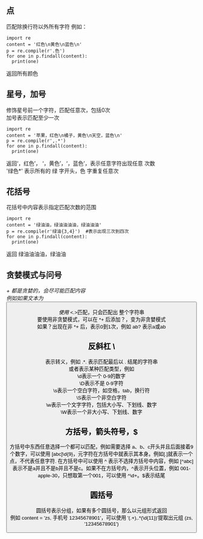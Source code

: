 ## 点
匹配除换行符以外所有字符 
例如：
```
import re
content = '红色\n黄色\n蓝色\n'  
p = re.compile(r'.色')  
for one in p.findall(content):  
  print(one)  
```
返回所有颜色

## 星号，加号
修饰星号前一个字符，匹配任意次，包括0次  
加号表示匹配至少一次  
```
import re
content = '苹果，红色\n橘子，黄色\n天空，蓝色\n'  
p = re.compile(r',.*')  
for one in p.findall(content):  
  print(one)  
```
返回‘，红色’， ‘，黄色’，‘，蓝色’，表示任意字符出现任意 次数  
'绿色*' 表示所有的 绿 字开头，色 字重复任意次  

## 花括号
花括号中内容表示指定匹配次数的范围  
```
import re
content = '绿油油，绿油油油油，绿油油油'  
p = re.compile(r'绿油{3,4}')  #表示出现三次到四次 
for one in p.findall(content):  
  print(one)  
```
返回 绿油油油油，绿油油

## 贪婪模式与问号
*+ 都是贪婪的，会尽可能匹配内容  
例如如果文本为 <html><button></html>  
使用 <.*>匹配，只会匹配出 整个字符串  
要使用非贪婪模式，可以在 *+ 后添加？，变为非贪婪模式  
如果？出现在非 *+ 后，表示0到1次，例如 ab? 表示a或ab

## 反斜杠 \
表示转义，例如 .*\. 表示匹配最后以 . 结尾的字符串  
或者表示某种匹配类型，例如  
\d表示一个 0-9的数字  
\D表示不是 0-9字符  
\s表示一个空白字符，如空格，tab，换行符  
\S表示一个非空白字符  
\w表示一个文字字符，包括大小写、下划线、数字  
\W表示一个非大小写、下划线、数字  

## 方括号，箭头符号，$
方括号中东西任意选择一个都可以匹配，例如需要选择 a、b、c开头并且后面接着9个数字，可以使用 [abc]\d{9}，元字符在方括号中就表示其本身。例如[.]就表示一个点，不代表任意字符. 在方括号中可以使用 ^ 表示不选择方括号中内容，例如 [^abc] 表示不是a并且不是b并且不是c。如果不在方括号内，^表示开头位置，例如 001-apple-30，只想取第一个001，可以使用 ^\d+。$表示结尾

## 圆括号
圆括号表示分组，如果有多个圆括号，那么以元组形式返回  
例如
content = 'zs, 手机号 12345678901'，可以使用 '(.+),.*(\d{11})'提取出元组 (zs, '12345678901')
